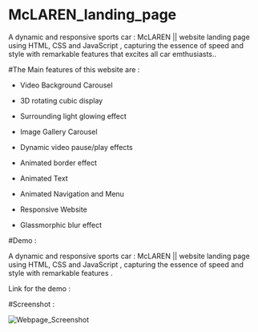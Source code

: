 # McLAREN_landing_page
 A dynamic and responsive sports car : McLAREN || website landing page using HTML, CSS and JavaScript , capturing the essence of speed and style with remarkable features that excites all car emthusiasts..

#The Main features of this website are :

* Video Background Carousel
  
* 3D rotating cubic display
 
* Surrounding light glowing effect
  
* Image Gallery Carousel
  
* Dynamic video pause/play effects
 
* Animated border effect
  
* Animated Text
  
* Animated Navigation and Menu
 
* Responsive Website
 
* Glassmorphic blur effect

#Demo :

A dynamic and responsive sports car : McLAREN || website landing page using HTML, CSS and JavaScript , capturing the essence of speed and style with remarkable features .

Link for the demo :

#Screenshot :

![Webpage_Screenshot](https://github.com/sonadukane18/McLAREN_landing_page/assets/120325353/2f50fa43-2417-4132-9418-300d79f8bae3)


